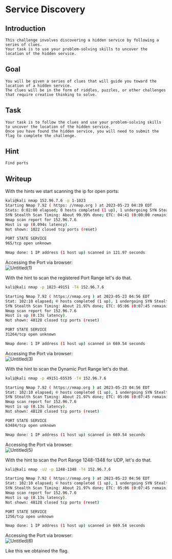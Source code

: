 # Service Discovery

## Introduction
```
This challenge involves discovering a hidden service by following a series of clues. 
Your task is to use your problem-solving skills to uncover the location of the hidden service.
```

## Goal
```
You will be given a series of clues that will guide you toward the location of a hidden service. 
The clues will be in the form of riddles, puzzles, or other challenges that require creative thinking to solve.
```

## Task
```
Your task is to follow the clues and use your problem-solving skills to uncover the location of the hidden service. 
Once you have found the hidden service, you will need to submit the flag to complete the challenge.
```

## Hint
```
Find ports
```

## Writeup
With the hints we start scanning the ip for open ports: <br/>
```sh
kali@kali nmap 152.96.7.6 -p 1-1023
Starting Nmap 7.92 ( https: //nmap.org ) at 2023-05-23 04:39 EDT
Stats: 0:02:00 elapsed; 0 hosts completed (1 up), 1 undergoing SYN Stealth Scan
SYN Stealth Scan Timing: About 99.99% done; ETC: 04:41 (0:00:00 remaining)
Nmap scan report for 152.96.7.6
Host is up (0.094s latency).
Not shown: 1022 closed tcp ports (reset)

PORT STATE SERVICE
965/tcp open unknown

Nmap done: 1 IP address (1 host up) scanned in 121.97 seconds
```

Accessing the Port via browser: <br/>
![Untitled(1)](https://github.com/Aryt3/writeups/assets/110562298/fb4cafa1-7ede-48d9-9ecc-b398f8f54c81)

With the hint to scan the registered Port Range let's do that. <br/>
```sh
kali@kali nmap -p 1023-49151 -T4 152.96.7.6

Starting Nmap 7.92 ( https://nmap.org ) at 2023-05-23 04:56 EDT
Stat: 102:10 elapsed; © hosts completed (1 up), 1 undergoing SYN Stealth Scan
SYN Stealth Scan Timing: About 21.97% done; ETC: 05:06 (0:07:45 remaining)
Nmap scan report for 152.96.7.6
Host is up (0.13s latency).
Not shown: 48128 closed tcp ports (reset)

PORT STATE SERVICE
31264/tcp open unknown

Nmap done: 1 IP address (1 host up) scanned in 669.54 seconds
```

Accessing the Port via browser: <br/>
![Untitled(3)](https://github.com/Aryt3/writeups/assets/110562298/ebda8e85-0399-4c56-8094-b3bcfaa4c627)

With the hint to scan the Dynamic Port Range let's do that. <br/>
```sh
kali@kali nmap -p 49151-65535 -T4 152.96.7.6

Starting Nmap 7.92 ( https://nmap.org ) at 2023-05-23 04:56 EDT
Stat: 102:10 elapsed; © hosts completed (1 up), 1 undergoing SYN Stealth Scan
SYN Stealth Scan Timing: About 21.97% done; ETC: 05:06 (0:07:45 remaining)
Nmap scan report for 152.96.7.6
Host is up (0.13s latency).
Not shown: 48128 closed tcp ports (reset)

PORT STATE SERVICE
63484/tcp open unknown

Nmap done: 1 IP address (1 host up) scanned in 669.54 seconds
```

Accessing the Port via browser: <br/>
![Untitled(5)](https://github.com/Aryt3/writeups/assets/110562298/785001be-6a68-412b-8f0d-e93d49ccd6a0)

With the hint to scan the Port Range 1248-1348 for UDP, let's do that. <br/>
```sh
kali@kali nmap -sU -p 1248-1348 -T4 152.96.7.6

Starting Nmap 7.92 ( https://nmap.org ) at 2023-05-23 04:56 EDT
Stat: 102:10 elapsed; © hosts completed (1 up), 1 undergoing SYN Stealth Scan
SYN Stealth Scan Timing: About 21.97% done; ETC: 05:06 (0:07:45 remaining)
Nmap scan report for 152.96.7.6
Host is up (0.13s latency).
Not shown: 48128 closed tcp ports (reset)

PORT STATE SERVICE
1256/tcp open unknown

Nmap done: 1 IP address (1 host up) scanned in 669.54 seconds
```

Accessing the Port via browser: <br/>
![Untitled(6)](https://github.com/Aryt3/writeups/assets/110562298/362daf4d-1124-409a-838c-43a89946315d)

Like this we obtained the flag.
